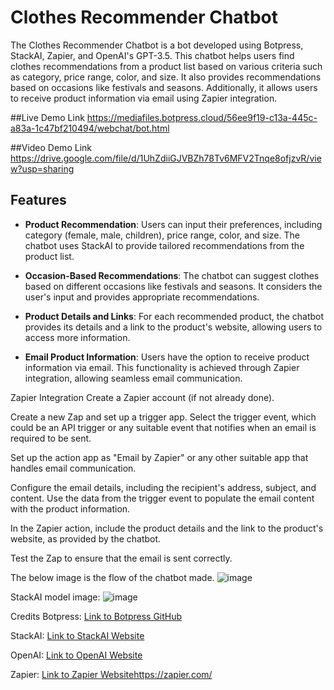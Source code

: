 # Clothes Recommender Chatbot

The Clothes Recommender Chatbot is a bot developed using Botpress, StackAI, Zapier, and OpenAI's GPT-3.5. This chatbot helps users find clothes recommendations from a product list based on various criteria such as category, price range, color, and size. It also provides recommendations based on occasions like festivals and seasons. Additionally, it allows users to receive product information via email using Zapier integration.

##Live Demo Link
https://mediafiles.botpress.cloud/56ee9f19-c13a-445c-a83a-1c47bf210494/webchat/bot.html

##Video Demo Link
https://drive.google.com/file/d/1UhZdiiGJVBZh78Tv6MFV2Tnqe8ofjzvR/view?usp=sharing

## Features

- **Product Recommendation**: Users can input their preferences, including category (female, male, children), price range, color, and size. The chatbot uses StackAI to provide tailored recommendations from the product list.

- **Occasion-Based Recommendations**: The chatbot can suggest clothes based on different occasions like festivals and seasons. It considers the user's input and provides appropriate recommendations.

- **Product Details and Links**: For each recommended product, the chatbot provides its details and a link to the product's website, allowing users to access more information.

- **Email Product Information**: Users have the option to receive product information via email. This functionality is achieved through Zapier integration, allowing seamless email communication.

Zapier Integration
Create a Zapier account (if not already done).

Create a new Zap and set up a trigger app. Select the trigger event, which could be an API trigger or any suitable event that notifies when an email is required to be sent.

Set up the action app as "Email by Zapier" or any other suitable app that handles email communication.

Configure the email details, including the recipient's address, subject, and content. Use the data from the trigger event to populate the email content with the product information.

In the Zapier action, include the product details and the link to the product's website, as provided by the chatbot.

Test the Zap to ensure that the email is sent correctly.

The below image is the flow of the chatbot made.
![image](https://github.com/Rishika631/Mercor_ChatBot_Hackathon_2.0/assets/89201634/ea6375fc-3939-4703-9b87-d5ffaa9b3819)

StackAI model image:
![image](https://github.com/Rishika631/Mercor_ChatBot_Hackathon_2.0/assets/89201634/ed7bf327-95d0-4e82-98d1-840e07f42201)



Credits
Botpress: [Link to Botpress GitHub](https://github.com/botpress/botpress)

StackAI: [Link to StackAI Website](https://www.stack-ai.com/)

OpenAI: [Link to OpenAI Website](https://openai.com/)

Zapier: [Link to Zapier Website](https://zapier.com/)https://zapier.com/
